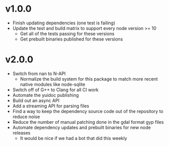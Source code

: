 # v1.0.0

- Finish updating dependencies (one test is failing)
- Update the test and build matrix to support every node version >= 10
  - Get all of the tests passing for these versions
  - Get prebuilt binaries published for these versions

# v2.0.0

- Switch from nan to N-API
  - Normalize the build system for this package to match more recent native modules like node-sqlite
- Switch off of G++ to Clang for all CI work
- Automate the yuidoc publishing
- Build out an async API
- Add a streaming API for parsing files
- Find a way to keep the dependency source code out of the repository to reduce noise
- Reduce the number of manual patching done in the gdal format gyp files
- Automate dependency updates and prebuilt binaries for new node releases
  - It would be nice if we had a bot that did this weekly

